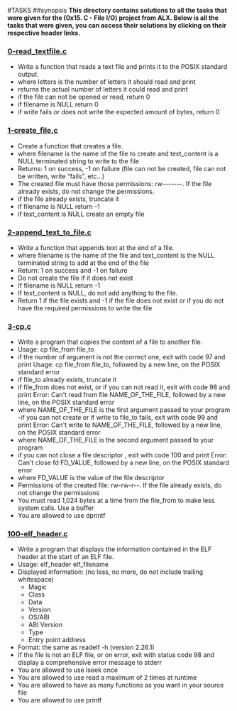 #TASKS
##synopsis
__This directory contains solutions to all the  tasks that were given for the (0x15. C - File I/O) project from ALX.
Below is all the tasks that were given, you can access their solutions by clicking on their respective header links.__

### [0-read\_textfile.c](0-read_textfile.c)
- Write a function that reads a text file and prints it to the POSIX standard output.
- where letters is the number of letters it should read and print
- returns the actual number of letters it could read and print
- if the file can not be opened or read, return 0
- if filename is NULL return 0
- if write fails or does not write the expected amount of bytes, return 0

### [1-create\_file.c](1-create_file.c)
- Create a function that creates a file.
- where filename is the name of the file to create and text\_content is a NULL terminated string to write to the file
- Returns: 1 on success, -1 on failure (file can not be created, file can not be written, write “fails”, etc…)
- The created file must have those permissions: rw-------. If the file already exists, do not change the permissions.
- if the file already exists, truncate it
- if filename is NULL return -1
- if text\_content is NULL create an empty file

### [2-append\_text\_to\_file.c](2-append_text_to_file.c)
- Write a function that appends text at the end of a file.
- where filename is the name of the file and text\_content is the NULL terminated string to add at the end of the file
- Return: 1 on success and -1 on failure
- Do not create the file if it does not exist
- If filename is NULL return -1
- If text\_content is NULL, do not add anything to the file. 
- Return 1 if the file exists and -1 if the file does not exist or if you do not have the required permissions to write the file

### [3-cp.c](3-cp.c)
- Write a program that copies the content of a file to another file.
- Usage: cp file\_from file\_to
- if the number of argument is not the correct one, exit with code 97 and print Usage: cp file\_from file\_to, followed by a new line, on the POSIX standard error
- if file\_to already exists, truncate it
- if file\_from does not exist, or if you can not read it, exit with code 98 and print Error: Can't read from file NAME\_OF\_THE\_FILE, followed by a new line, on the POSIX standard error
- where NAME\_OF\_THE\_FILE is the first argument passed to your program
-if you can not create or if write to file\_to fails, exit with code 99 and print Error: Can't write to NAME\_OF\_THE\_FILE, followed by a new line, on the POSIX standard error
- where NAME\_OF\_THE\_FILE is the second argument passed to your program
- if you can not close a file descriptor , exit with code 100 and print Error: Can't close fd FD\_VALUE, followed by a new line, on the POSIX standard error
- where FD\_VALUE is the value of the file descriptor
- Permissions of the created file: rw-rw-r--. If the file already exists, do not change the permissions
- You must read 1,024 bytes at a time from the file\_from to make less system calls. Use a buffer
- You are allowed to use dprintf

### [100-elf\_header.c](100-elf_header.c)
- Write a program that displays the information contained in the ELF header at the start of an ELF file.
- Usage: elf\_header elf\_filename
- Displayed information: (no less, no more, do not include trailing whitespace)
	- Magic
	- Class
	- Data
	- Version
	- OS/ABI
	- ABI Version
	- Type
	- Entry point address
- Format: the same as readelf -h (version 2.26.1)
- If the file is not an ELF file, or on error, exit with status code 98 and display a comprehensive error message to stderr
- You are allowed to use lseek once
- You are allowed to use read a maximum of 2 times at runtime
- You are allowed to have as many functions as you want in your source file
- You are allowed to use printf
